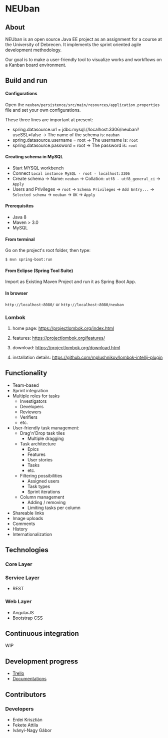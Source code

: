 # NEUban

## About

NEUban is an open source Java EE project as an assignment for a course at the University of Debrecen. It implements the sprint oriented agile development methodology.

Our goal is to make a user-friendly tool to visualize works and workflows on a Kanban board environment.

## Build and run

#### Configurations

Open the `neuban/persistence/src/main/resources/application.properties` file and set your own configurations.

These three lines are important at present:

* spring.datasource.url = jdbc:mysql://localhost:3306/neuban?useSSL=false -> The name of the schema is: `neuban`
* spring.datasource.username = root -> The username is: `root`
* spring.datasource.password = root -> The password is: `root`

#### Creating schema in MySQL

* Start MYSQL workbench
* Connect `Local instance MySQL - root - localhost:3306`
* Create schema -> Name: `neuban` -> Collation: `utf8 - utf8_general_ci` -> `Apply`
* Users and Privileges -> `root` -> `Schema Privileges` -> `Add Entry...` -> `Selected schema` -> `neuban` -> `OK` -> `Apply` 

#### Prerequisites

* Java 8
* Maven > 3.0
* MySQL

#### From terminal

Go on the project's root folder, then type:

`$ mvn spring-boot:run`

#### From Eclipse (Spring Tool Suite)

Import as Existing Maven Project and run it as Spring Boot App.

#### In browser

`http://localhost:8080/`
or
`http://localhost:8080/neuban`

### Lombok

1. home page: https://projectlombok.org/index.html

1. features: https://projectlombok.org/features/

1. download: https://projectlombok.org/download.html

1. installation details: https://github.com/mplushnikov/lombok-intellij-plugin



## Functionality

* Team-based
* Sprint integration
* Multiple roles for tasks
    * Investigators
    * Developers
    * Reviewers
    * Verifiers
    * etc.
* User-friendly task management:
    * Drag'n'Drop task tiles
        * Multiple dragging
    * Task architecture 
        * Epics
        * Features
        * User stories
        * Tasks
        * etc.
    * Filtering possibilities
        * Assigned users
        * Task types
        * Sprint iterations
    * Column management
        * Adding / removing
        * Limiting tasks per column
* Shareable links
* Image uploads
* Comments
* History
* Internationalization

## Technologies

### Core Layer

### Service Layer

* REST

### Web Layer

* AngularJS
* Bootstrap CSS

## Continuous integration

WIP

## Development progress

* [Trello](https://trello.com/b/iX8giolP)
* [Documentations](https://drive.google.com/drive/folders/0B-X0ddF3Q-BOUERZQXhsTlhLMW8)

## Contributors

### Developers

* Erdei Krisztián
* Fekete Attila
* Iványi-Nagy Gábor